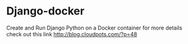 # Django-docker
Create and Run Django Python on a Docker container for more details check out this link http://blog.cloudpots.com/?p=48
